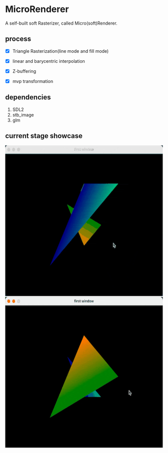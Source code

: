 # MicroRenderer

A self-built soft Rasterizer, called Micro(soft)Renderer.

## process
- [x] Triangle Rasterization(line mode and fill mode)
- [x] linear and barycentric interpolation
- [x] Z-buffering
- [x] mvp transformation


## dependencies
1. SDL2
2. stb_image
3. glm

## current stage showcase
<img alt="line rasterization" height="480" src="./images/rotate_triangle.gif" width="640"/>
<img alt="line rasterization" height="480" src="./images/camera_mvp.gif" width="640"/>


